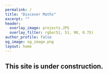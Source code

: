```yaml
---
permalink: /
title: "Discover Maths"
excerpt: ""
header:
  overlay_image: projects.JPG
  overlay_filter: rgba(51, 51, 90, 0.75)
author_profile: false
og_image: og_image.png
layout: home
---
```


This site is under construction.
------